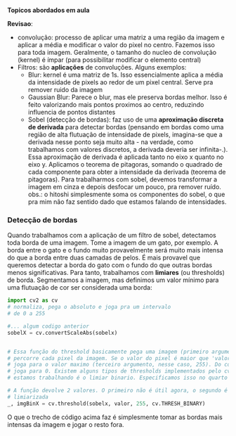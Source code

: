 **Topicos abordados em aula**

**Revisao**:

* convolução: processo de aplicar uma matriz a uma região da imagem e aplicar a média e modificar o valor do pixel no centro. Fazemos isso para toda imagem. Geralmente, o tamanho do nucleo de convolução (kernel) é ímpar (para possibilitar modificar o elemento central)
* Filtros: são **aplicações** de convoluções. Alguns exemplos:
  * Blur: kernel é uma matriz de 1s. Isso essencialmente aplica a média da intensidade de pixels ao redor de um pixel central. Serve pra remover ruido da imagem
  * Gaussian Blur: Parece o blur, mas ele preserva bordas melhor. Isso é feito valorizando mais pontos proximos ao centro, reduzindo influencia de pontos distantes
  * Sobel (detecção de bordas): faz uso de uma **aproximação discreta de derivada** para detectar bordas (pensando em bordas como uma região de alta flutuação de intensidade de pixels, imagina-se que a derivada nesse ponto seja muito alta - na verdade, como trabalhamos com valores discretos, a derivada deveria ser infinita-.). Essa aproximação de derivada é aplicada tanto no eixo x quanto no eixo y. Aplicamos o teorema de pitagoras, somando o quadrado de cada componente para obter a intensidade da derivada (teorema de pitagoras). Para trabalharmos com sobel, devemos transformar a imagem em cinza e depois desfocar um pouco, pra remover ruído. obs.: o  hitoshi simplesmente soma os componentes do sobel, o que pra mim não faz sentido dado que estamos falando de intensidades.

### Detecção de bordas

Quando trabalhamos com a aplicação de um filtro de sobel, detectamos toda borda de uma imagem. Tome a imagem de um gato, por exemplo. A borda entre o gato e o fundo muito provavelmente será muito mais intensa do que a borda entre duas camadas de pelos. É mais provavel que queremos detectar a borda do gato com o fundo do que outras bordas menos significativas. Para tanto, trabalhamos com **limiares** (ou thresholds) de borda. Segmentamos a imagem, mas definimos um valor mínimo para uma flutuação de cor ser considerada uma borda:

```python
import cv2 as cv
# normaliza, pega o absoluto e joga pra um intervalo
# de 0 a 255

#... algum codigo anterior
sobelX = cv.convertScaleAbs(sobelx) 


# Essa função do threshold basicamente pega uma imagem (primeiro argumento) e
# percorre cada pixel da imagem. Se o valor do pixel é maior que 'valor', 
# joga para o valor maximo (terceiro argumento, nesse caso, 255). Do contrario,
# joga para 0. Existem alguns tipos de thresholds implementados pelo cv, o que
# estamos trabalhando é o limiar binario. Especificamos isso no quarto argumento

# A função devolve 2 valores. O primeiro não é útil agora, o segundo é a imagem
# limiarizada
_, imgBinX = cv.threshold(sobelx, valor, 255, cv.THRESH_BINARY)

```

O que o trecho de código acima faz é simplesmente tomar as bordas mais intensas da imagem e jogar o resto fora.
